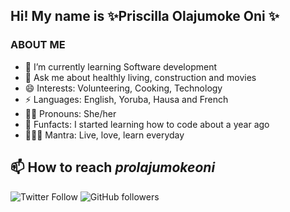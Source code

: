 
## Hi! My name is ✨Priscilla Olajumoke Oni ✨

### ABOUT ME
- 🌱 I’m currently learning Software development
- 💬 Ask me about healthly living, construction  and movies
- 😄 Interests: Volunteering, Cooking, Technology
- ⚡ Languages: English, Yoruba, Hausa and French
- 👩🏿 Pronouns: She/her
- 🧨 Funfacts: I started learning how to code about a year ago
- 💆🏿‍♀️ Mantra: Live, love, learn everyday 


## 📫 How to reach *prolajumokeoni*
![Twitter Follow](https://img.shields.io/twitter/follow/prolajumokeoni) ![GitHub followers](https://img.shields.io/github/followers/prolajumokeoni?logo=Github)

